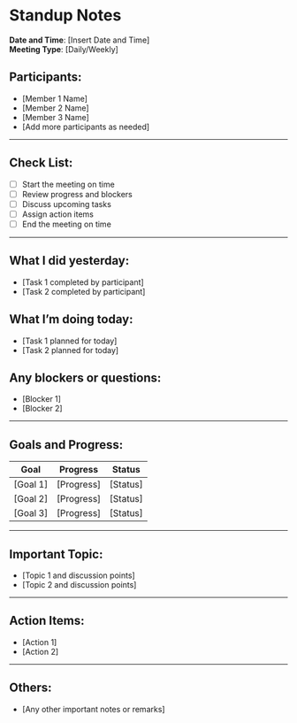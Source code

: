 # Standup Notes

**Date and Time**: [Insert Date and Time]  
**Meeting Type**: [Daily/Weekly]

## Participants:
- [Member 1 Name]
- [Member 2 Name]
- [Member 3 Name]
- [Add more participants as needed]

---

## Check List:
- [ ] Start the meeting on time
- [ ] Review progress and blockers
- [ ] Discuss upcoming tasks
- [ ] Assign action items
- [ ] End the meeting on time

---

## What I did yesterday:
- [Task 1 completed by participant]
- [Task 2 completed by participant]

## What I’m doing today:
- [Task 1 planned for today]
- [Task 2 planned for today]

## Any blockers or questions:
- [Blocker 1]
- [Blocker 2]

---

## Goals and Progress:

| Goal                      | Progress   | Status      |
|---------------------------|------------|-------------|
| [Goal 1]                  | [Progress] | [Status]    |
| [Goal 2]                  | [Progress] | [Status]    |
| [Goal 3]                  | [Progress] | [Status]    |

---

## Important Topic:
- [Topic 1 and discussion points]
- [Topic 2 and discussion points]

---

## Action Items:
- [Action 1]
- [Action 2]

---

## Others:
- [Any other important notes or remarks]
